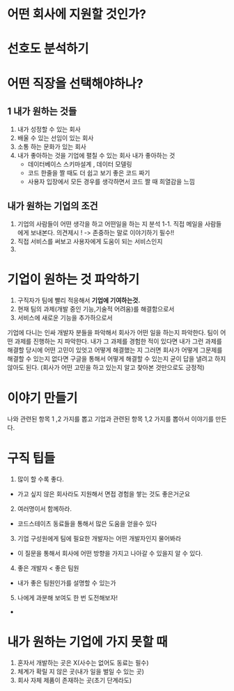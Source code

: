 # 어떤 회사에 지원할 것인가?


# 선호도 분석하기



# 어떤 직장을 선택해야하나?


## 1 내가 원하는 것들

1. 내가 성정할 수 있는 회사
2. 배울 수 있는 선임이 있는 회사 
3. 소통 하는 문화가 있는 회사
4. 내가 좋아하는 것을 기업에 펼칠 수 있는 회사 
  내가 좋아하는 것
      - 데이터베이스 스키마설계 , 데이터 모델링 
      - 코드 한줄을 짤 때도 더 쉽고 보기 좋은 코드 짜기
      - 사용자 입장에서 모든 경우를 생각하면서 코드 짤 때 희열감을 느낌
      


## 내가 원하는 기업의 조건
1. 기업의 사람들이 어떤 생각을 하고 어떤일을 하는 지 분석
1-1. 직접 메일을 사람들에게 보내본다. 
의견제시 ! -> 존중하는 말로 이야기하기 필수!!
2. 직접 서비스를 써보고 사용자에게 도움이 되는 서비스인지
1.


# 기업이 원하는 것 파악하기

1. 구직자가 팀에 빨리 적응해서 **기업에 기여하는것.**
2. 현재 팀의 과제(개발 중인 기능,기술적 어려움)를 해결함으로서
3. 서비스에 새로운 기능을 추가하으로서

기업에 다니는 인싸 개발자 분들을 파악해서 회사가 어떤 일을 하는지 파악한다. 
팀이 어떤 과제를 진행하는 지 파악한다.
내가 그 과제를 경험한 적이 있다면 
내가 그런 과제를 해결할 당시에 어떤 고민이 있엇고 어떻게 해결했는 지 
그러면 회사가 어떻게 그문제를 해결할 수 있는지
없다면 구글을 통해서 어떻게 해결할 수 있는지 
굳이 답을 낼려고 하지 않아도 된다. (회사가 어떤 고민을 하고 있는지 알고 찾아본 것만으로도 긍정적)

# 이야기 만들기
나와 관련된 항목 1 ,2 가지를 뽑고
기업과 관련된 항목 1,2 가지를 뽑아서 이야기를 만든다.

# 구직 팁들
1. 많이 할 수록 좋다. 
- 가고 싶지 않은 회사라도 지원해서 면접 경험을 쌓는 것도 좋은거군요
2. 여러명이서 함께하라.
- 코드스테이츠 동료들을 통해서 많은 도움을 얻을수 있다
3. 기업 구성원에게 팀에 필요한 개발자는 어떤 개발자인지 물어봐라
- 이 질문을 통해서 회사에 어떤 방향을 가지고 나아갈 수 있을지 알 수 있다.
4. 좋은 개발자 < 좋은 팀원
- 내가 좋은 팀원인가를 설명할 수 있는가
5. 나에게 과분해 보여도 한 번 도전해보자!
- 

# 내가 원하는 기업에 가지 못할 때
1. 혼자서 개발하는 곳은 X(사수는 없어도 동료는 필수)
2. 체계가 확릴 지 않은 곳(내가 일을 벌일 수 있는 곳)
3. 회사 자체 제품이 존재하는 곳(초기 단계라도)
